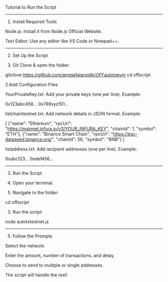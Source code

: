 Tutorial to Run the Script


---

1. Install Required Tools

Node.js: Install it from Node.js Official Website.

Text Editor: Use any editor like VS Code or Notepad++.



---

2. Set Up the Script

1. Git Clone & open the folder:

gitclone https://github.com/anggafajarsidik/OFFautotxevm
cd offscript

2.Add Configuration Files

YourPrivateKey.txt: Add your private keys (one per line).
Example:

0x123abc456...
0x789xyz101...

listchaintestnet.txt: Add network details in JSON format.
Example:

[
  {"name": "Ethereum", "rpcUrl": "https://mainnet.infura.io/v3/YOUR_INFURA_KEY", "chainId": 1, "symbol": "ETH"},
  {"name": "Binance Smart Chain", "rpcUrl": "https://bsc-dataseed.binance.org/", "chainId": 56, "symbol": "BNB"}
]

listaddress.txt: Add recipient addresses (one per line).
Example:

0xabc123...
0xdef456...



---

3. Run the Script

1. Open your terminal.


2. Navigate to the folder:

cd offscript


3. Run the script:

node autotxtestnet.js




---

5. Follow the Prompts

Select the network.

Enter the amount, number of transactions, and delay.

Choose to send to multiple or single addresses.


The script will handle the rest!
